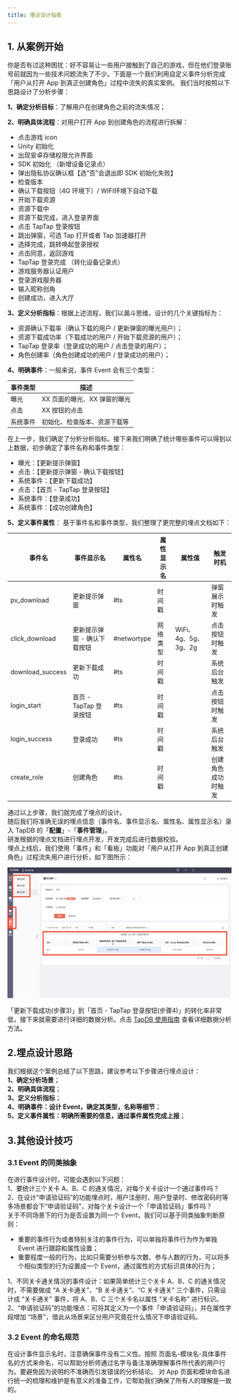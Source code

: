 ```yaml
---
title: 埋点设计指南
---
```



## 1. 从案例开始

你是否有过这种困扰：好不容易让一些用户接触到了自己的游戏，但在他们登录账号前就因为一些技术问题流失了不少。下面是一个我们利用自定义事件分析完成「用户从打开 App 到真正创建角色」过程中流失的真实案例。
我们当时按照以下思路设计了分析步骤：

**1、确定分析目标**：了解用户在创建角色之前的流失情况；

**2、明确具体流程**：对用户打开 App 到创建角色的流程进行拆解：
- 点击游戏 icon
- Unity 初始化
- 出现安卓存储权限允许界面
- SDK 初始化 （新增设备记录点）
- 弹出隐私协议确认框【选“否”会退出即 SDK 初始化失败】
- 检查版本
- 确认下载按钮（4G 环境下）/ WIFI环境下自动下载
- 开始下载资源
- 资源下载中
- 资源下载完成，进入登录界面
- 点击 TapTap 登录按钮
- 跳出弹窗，可选 Tap 打开或者 Tap 加速器打开
- 选择完成，跳转唤起登录授权
- 点击同意，返回游戏
- TapTap 登录完成 （转化设备记录点）
- 游戏服务器认证用户
- 登录游戏服务器
- 输入昵称创角
- 创建成功，进入大厅

**3、定义分析指标**：根据上述流程，我们以漏斗思维，设计的几个关键指标为：
- 资源确认下载率（确认下载的用户 / 更新弹窗的曝光用户）；
- 资源下载成功率（下载成功的用户 / 开始下载资源的用户）；
- TapTap 登录率（登录成功的用户 / 点击登录的用户）；
- 角色创建率（角色创建成功的用户 / 登录成功的用户）；

**4、明确事件**：一般来说，事件 Event 会有三个类型：

事件类型|描述
---|---
曝光|XX 页面的曝光、XX 弹窗的曝光
点击|XX 按钮的点击
系统事件|初始化、检查版本、资源下载等

在上一步，我们确定了分析分析指标。接下来我们明确了统计哪些事件可以得到以上数据，初步确定了事件名称和事件类型：
- 曝光：【更新提示弹窗】
- 点击：【更新提示弹窗 - 确认下载按钮】
- 系统事件：【更新下载成功】
- 点击：【首页 - TapTap 登录按钮】
- 系统事件：【登录成功】
- 系统事件：【成功创建角色】

**5、定义事件属性**：
基于事件名和事件类型，我们整理了更完整的埋点文档如下：

事件名|事件显示名| 属性名| 属性显示名| 属性值| 触发时机  
---|---|---|---|---|---
pv_download|更新提示弹窗| #ts| 时间戳| | 弹窗展示时触发
click_download|更新提示弹窗 - 确认下载按钮	| #networtype| 网络类型| WiFi、4g、5g、3g、2g| 点击按钮时触发
download_success|更新下载成功| #ts| 时间戳| | 系统后台触发
login_start|首页 - TapTap 登录按钮| #ts| 时间戳| | 点击按钮时触发
login_success|登录成功| #ts| 时间戳| | 系统后台触发
create_role|创建角色| #ts| 时间戳| | 创建角色成功时触发


通过以上步骤，我们就完成了埋点的设计。  
随后我们将准确无误的埋点信息（事件名、事件显示名、属性名、属性显示名）录入 TapDB 的「**配置**」-「**事件管理**」。  
研发根据的埋点文档进行埋点开发，开发完成后进行数据校验。  
埋点上线后，我们使用「事件」和「看板」功能对「用户从打开 App 到真正创建角色」过程流失用户进行分析，如下图所示：  

![](/img/customEvent/49e3e7c0d12cd20cdd4f4aed2c8d0044.png)

「更新下载成功(步骤3)」到「首页 - TapTap 登录按钮(步骤4)」的转化率非常低，接下来就需要进行详细的数据分析。点击 [TapDB 使用指南](/features/customEvent/eventAnalyse) 查看详细数据分析方法。

## 2.埋点设计思路

我们根据这个案例总结了以下思路，建议参考以下步骤进行埋点设计：  
**1、确定分析场景**；  
**2、明确具体流程**；  
**3、定义分析指标**；  
**4、明确事件：设计 Event，确定其类型，名称等细节**；  
**5、定义事件属性：明确所需要的信息，通过事件属性完成上报**；

## 3.其他设计技巧

### 3.1 Event 的同类抽象
在进行事件设计时，可能会遇到以下问题：  
1、要统计三个关卡 A、B、C 的通关情况，对每个关卡设计一个通过事件吗？  
2、在设计“申请验证码”的功能埋点时，用户注册时、用户登录时、修改密码时等多场景都会下“申请验证码”，对每个关卡设计一个「申请验证码」事件吗？  
关于不同场景下的行为是否设置为同一个 Event，我们可以基于同类抽象判断原则：  

- 重要的事件行为或者特别关注的事件行为，可以单独将事件行为作为单独 Event 进行跟踪和属性设置；
- 重要程度一般的行为，比如只需要分析参与次数、参与人数的行为，可以将多个相似类型的行为设置成一个 Event，通过属性的方式标识具体的行为；  

1、不同关卡通关情况的事件设计：如果简单统计三个关卡 A、B、C 的通关情况时，不需要做成 “A 关卡通关”、“B 关卡通关”、“C 关卡通关” 三个事件，只需设计成 “关卡通关” 事件，将 A、B、C 三个关卡名以属性 “关卡名称” 进行标识。  
2、“申请验证码”的功能埋点：可将其定义为一个事件「申请验证码」，并在属性字段增加 “场景”，借此从场景来区分用户究竟在什么情况下申请验证码。  

### 3.2 Event 的命名规范
在设计事件显示名时，注意确保事件没有二义性。按照 页面名-模块名-具体事件名的方式来命名，可以帮助分析师通过名字与备注准确理解事件所代表的用户行为。要避免因为说明的不准确而引发错误的分析结论。
对 App 页面和模块命名进行统一的梳理和维护是有意义的准备工作，它帮助我们确保了所有人的理解是一致的。

